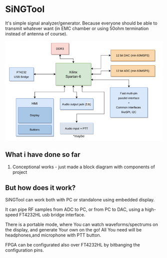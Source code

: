 # SiNGTool
It's simple signal analyzer/generator.
Because everyone should be able to transmit whatever want
(in EMC chamber or using 50ohm termination instead of antenna of course).


![Block diagram of SiNGTool](block-diagram.png)


## What i have done so far
1. Conceptional works - just made a block diagram with components of project

## But how does it work?
SiNGTool can work both with PC or standalone using embedded display.

It can pipe RF samples from ADC to PC, or from PC to DAC,
using a high-speed FT4232HL usb bridge interface.

There is a portable mode, where You can watch waveforms/spectrums
on the display, and generate Your own on the go!
All You need will be headphones,and microphone with PTT button.

FPGA can be configurated also over FT4232HL
by bitbanging the configuration pins.


